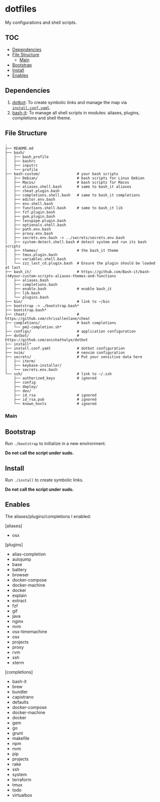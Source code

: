 # dotfiles

My configurations and shell scripts.

## TOC

<!-- MarkdownTOC GFM -->

- [Dependencies](#dependencies)
- [File Structure](#file-structure)
    - [Main](#main)
- [Bootstrap](#bootstrap)
- [Install](#install)
- [Enables](#enables)

<!-- /MarkdownTOC -->

## Dependencies

1. [dotbot][]: To create symbolic links and manage the map via [`install.conf.yaml`](./install.conf.yaml).
2. [bash-it][]: To manage all shell scripts in modules: aliases, plugins, completions and shell theme.

## File Structure

```
.
├── README.md
├── bash/
│   ├── bash_profile
│   ├── bashrc
│   ├── inputrc
│   └── profile
├── bash-custom/                 # your bash scripts
│   ├── Debian/                  # bash scripts for Linux Debian
│   ├── Macos/                   # bash scripts for Macos
│   ├── aliases.shell.bash       # same to bash_it aliases
│   ├── cheat.plugin.bash
│   ├── completions.shell.bash   # same to bash_it completions
│   ├── editor.env.bash
│   ├── env.shell.bash
│   ├── functions.shell.bash     # same to bash_it lib
│   ├── fzf.plugin.bash
│   ├── gvm.plugin.bash
│   ├── lesspipe.plugin.bash
│   ├── optionals.shell.bash
│   ├── path.env.bash
│   ├── proxy.env.bash
│   ├── secrets.env.bash -> ../secrets/secrets.env.bash
│   ├── system-detect.shell.bash # detect system and run its bash scripts
│   ├── themes/                  # the bash_it theme
│   ├── tmux.plugin.bash
│   ├── variables.shell.bash
│   └── zzz_last_cd.plugin.bash  # Ensure the plugin should be loaded at last
├── bash_it/                     # https://github.com/Bash-it/bash-it#your-custom-scripts-aliases-themes-and-functions
│   ├── aliases.bash
│   ├── completions.bash
│   ├── enable.bash              # enable bash_it
│   ├── lib.bash
│   └── plugins.bash
├── bin/                         # link to ~/bin
├── bootstrap -> ./bootstrap.bash*
├── bootstrap.bash*
├── cheat/                       # https://github.com/chrisallenlane/cheat
├── completions/                 # bash completions
│   └── pm2-completion.sh*
├── configs/                     # application configuration
├── dotbot/                      # https://github.com/anishathalye/dotbot
├── install*
├── install.conf.yaml            # dotbot configuration
├── nvim/                        # neovim configuration
├── secrets/                     # Put your sensitive data here
│   ├── iterm/
│   ├── keybase-installer/
│   └── secrets.env.bash
└── ssh/                         # link to ~/.ssh
    ├── authorized_keys          # ignored
    ├── config
    ├── deploy/
    ├── dev/
    ├── id_rsa                   # ignored
    ├── id_rsa.pub               # ignored
    └── known_hosts              # ignored
```

### Main

## Bootstrap

Run `./bootstrap` to initialize in a new environment.

**Do not call the script under sudo.**

## Install

Run `./install` to create symbolic links.

**Do not call the script under sudo.**

## Enables

The aliases/plugins/completions I enabled:

[aliases]

- osx

[plugins]

- alias-completion
- autojump
- base
- battery
- browser
- docker-compose
- docker-machine
- docker
- explain
- extract
- fzf
- gif
- java
- nginx
- nvm
- osx-timemachine
- osx
- projects
- proxy
- rvm
- ssh
- xterm

[completions]

- bash-it
- brew
- bundler
- capistrano
- defaults
- docker-compose
- docker-machine
- docker
- gem
- go
- grunt
- makefile
- npm
- nvm
- pip
- projects
- rake
- ssh
- system
- terraform
- tmux
- todo
- virtualbox

<!-- links -->

[dotbot]: https://github.com/anishathalye/dotbot/
[bash-it]: https://github.com/Bash-it/bash-it
